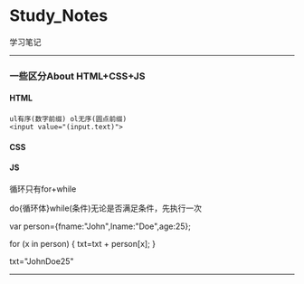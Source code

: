 # Study_Notes
学习笔记

---

### 一些区分About HTML+CSS+JS

  #### HTML
  
    ul有序(数字前缀) ol无序(圆点前缀)
    <input value="(input.text)">
  
  #### CSS

  #### JS
  
  循环只有for+while
  
  do{循环体}while(条件)无论是否满足条件，先执行一次
  
  var person={fname:"John",lname:"Doe",age:25};

  for (x in person)
  {
    txt=txt + person[x];
  }
  
  txt="JohnDoe25"

---


